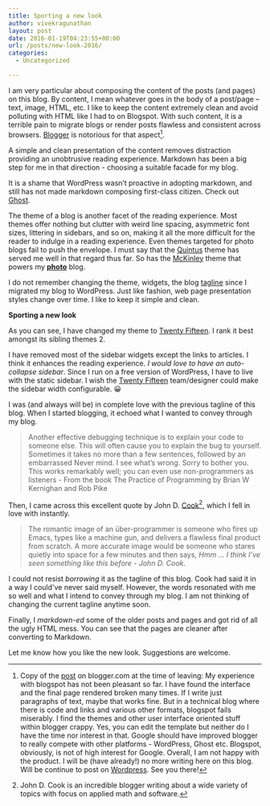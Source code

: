 ```yaml
---
title: Sporting a new look
author: vivekragunathan
layout: post
date: 2016-01-19T04:23:55+00:00
url: /posts/new-look-2016/
categories:
  - Uncategorized

---
```


I am very particular about composing the content of the posts (and pages) on this blog. By content, I mean whatever goes in the body of a post/page – text, image, HTML, etc. I like to keep the content extremely clean and avoid polluting with HTML like I had to on Blogspot. With such content, it is a terrible pain to migrate blogs or render posts flawless and consistent across browsers. [Blogger](http://www.blogger.com) is notorious for that aspect[^1].

<!--more-->

A simple and clean presentation of the content removes distraction providing an unobtrusive reading experience. Markdown has been a big step for me in that direction - choosing a suitable facade for my blog.

It is a shame that WordPress wasn’t proactive in adopting markdown, and still has not made markdown composing first-class citizen. Check out [Ghost](https://www.ghost.org).

The theme of a blog is another facet of the reading experience. Most themes offer nothing but clutter with weird line spacing, asymmetric font sizes, littering in sidebars, and so on, making it all the more difficult for the reader to indulge in a reading experience. Even themes targeted for photo blogs fail to push the envelope. I must say that the [Quintus](https://wordpress.org/themes/quintus/) theme has served me well in that regard thus far. So has the [McKinley](https://wordpress.com/themes/mckinley/) theme that powers my [**photo**](https://lightspreserved.wordpress.com) blog.

I do not remember changing the theme, widgets, the blog [tagline](/quotations/#quote-2) since I migrated my blog to WordPress. Just like fashion, web page presentation styles change over time. I like to keep it simple and clean.

**Sporting a new look**

As you can see, I have changed my theme to [Twenty Fifteen](https://theme.wordpress.com/themes/twentyfifteen/). I rank it best amongst its sibling themes 2.

I have removed most of the sidebar widgets except the links to articles. I think it enhances the reading experience. _I would love to have an auto-collapse sidebar_. Since I run on a free version of WordPress, I have to live with the static sidebar. I wish the [Twenty Fifteen](https://theme.wordpress.com/themes/twentyfifteen/) team/designer could make the sidebar width configurable. 😀

I was (and always will be) in complete love with the previous tagline of this blog. When I started blogging, it echoed what I wanted to convey through my blog.

> Another effective debugging technique is to explain your code to someone else. This will often cause you to explain the bug to yourself. Sometimes it takes no more than a few sentences, followed by an embarrassed Never mind. I see what’s wrong. Sorry to bother you. This works remarkably well; you can even use non-programmers as listeners - From the book The Practice of Programming by Brian W Kernighan and Rob Pike

Then, I came across this excellent quote by John D. [Cook](https://www.johndcook.com/)[^2], which I fell in love with instantly.

> The romantic image of an über-programmer is someone who fires up Emacs, types like a machine gun, and delivers a flawless final product from scratch. A more accurate image would be someone who stares quietly into space for a few minutes and then says, _Hmm ... I think I’ve seen something like this before - John D. Cook_.

I could not resist _borrowing_ it as the tagline of this blog. Cook had said it in a way I could've never said myself. However, the words resonated with me so well and what I intend to convey through my blog.  I am not thinking of changing the current tagline anytime soon.

Finally, I _markdown-ed_ some of the older posts and pages and got rid of all the ugly HTML mess. You can see that the pages are cleaner after converting to Markdown.

Let me know how you like the new look. Suggestions are welcome.

[^1]: Copy of the [post](https://developerexperience.blogspot.com/2015/08/moving-on.html) on blogger.com at the time of leaving: My experience with blogspot has not been pleasant so far. I have found the interface and the final page rendered broken many times. If I write just paragraphs of text, maybe that works fine. But in a technical blog where there is code and links and various other formats, blogspot fails miserably. I find the themes and other user interface oriented stuff within blogger crappy. Yes, you can edit the template but neither do I have the time nor interest in that. Google should have improved blogger to really compete with other platforms - WordPress, Ghost etc. Blogspot, obviously, is not of high interest for Google. Overall, I am not happy with the product. I will be (have already!) no more writing here on this blog. Will be continue to post on [Wordpress](http://vivekragunathan.wordpress.com). See you there!
[^2]: John D. Cook is an incredible blogger writing about a wide variety of topics with focus on applied math and software. 